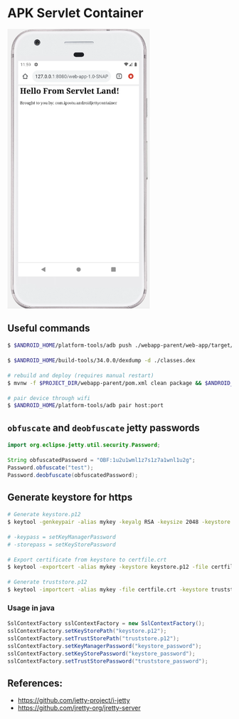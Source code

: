 # APK Servlet Container

<img src="./forReadme/runningExample.png" style="max-width: 320px" />

## Useful commands
```sh
$ $ANDROID_HOME/platform-tools/adb push ./webapp-parent/web-app/target/web-app-1.0-SNAPSHOT.war /storage/emulated/0/jetty/webapps/

$ $ANDROID_HOME/build-tools/34.0.0/dexdump -d ./classes.dex

# rebuild and deploy (requires manual restart)
$ mvnw -f $PROJECT_DIR/webapp-parent/pom.xml clean package && $ANDROID_HOME/platform-tools/adb push $PROJECT_DIR/webapp-parent/web-app/target/web-app-1.0-SNAPSHOT-dexed.war /storage/emulated/0/jetty/webapps/

# pair device through wifi
$ $ANDROID_HOME/platform-tools/adb pair host:port
```

## `obfuscate` and `deobfuscate` jetty passwords
```java
import org.eclipse.jetty.util.security.Password;

String obfuscatedPassword = "OBF:1u2u1wml1z7s1z7a1wnl1u2g";
Password.obfuscate("test");
Password.deobfuscate(obfuscatedPassword);
```

## Generate keystore for https
```sh
# Generate keystore.p12
$ keytool -genkeypair -alias mykey -keyalg RSA -keysize 2048 -keystore keystore.p12 -storetype PKCS12 -storepass keystore_password -keypass keystore_password -dname "CN=localhost,OU=Unknown,O=Unknown,L=Unknown,ST=Unknown,C=Unknown"

# -keypass = setKeyManagerPassword
# -storepass = setKeyStorePassword

# Export certificate from keystore to certfile.crt
$ keytool -exportcert -alias mykey -keystore keystore.p12 -file certfile.crt -storetype PKCS12 -storepass keystore_password

# Generate truststore.p12
$ keytool -importcert -alias mykey -file certfile.crt -keystore truststore.p12 -storetype PKCS12 -storepass truststore_password -noprompt
```
### Usage in java
```java
SslContextFactory sslContextFactory = new SslContextFactory();
sslContextFactory.setKeyStorePath("keystore.p12");
sslContextFactory.setTrustStorePath("truststore.p12");
sslContextFactory.setKeyManagerPassword("keystore_password");
sslContextFactory.setKeyStorePassword("keystore_password");
sslContextFactory.setTrustStorePassword("truststore_password");
```

## References:
- https://github.com/jetty-project/i-jetty
- https://github.com/jretty-org/jretty-server